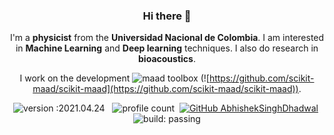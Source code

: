 <div align="center">

### Hi there 👋

<!--
**jflatorreg/jflatorreg** is a ✨ _special_ ✨ repository because its `README.md` (this file) appears on your GitHub profile.

Here are some ideas to get you started:

- 🔭 I’m currently working on ...
- 🌱 I’m currently learning ...
- 👯 I’m looking to collaborate on ...
- 🤔 I’m looking for help with ...
- 💬 Ask me about ...
- 📫 How to reach me: ...
- 😄 Pronouns: ...
- ⚡ Fun fact: ...
-->

I'm a **physicist** from the **Universidad Nacional de Colombia**. I am interested in **Machine Learning** and **Deep learning** techniques. I also do research in **bioacoustics**.

I work on the development ![maad](https://scikit-maad.github.io/) toolbox (![https://github.com/scikit-maad/scikit-maad](https://github.com/scikit-maad/scikit-maad)).

![version :2021.04.24](https://img.shields.io/badge/version-2021.04.24-informational) &nbsp;
![profile count](https://komarev.com/ghpvc/?username=jflatorreg&color=red)&nbsp;
[![GitHub AbhishekSinghDhadwal](https://img.shields.io/github/followers/jflatorreg?label=follow&style=social)](https://github.com/jflatorreg)&nbsp;
![build: passing](https://img.shields.io/badge/build-passing-success)

</div>
